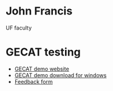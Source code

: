 # John Francis
UF faculty


# GECAT testing

- [GECAT demo website](https://francis-john-ufl.github.io/gecat-demo)
- [GECAT demo download for windows](https://github.com/francis-john-ufl/gecat-demo/releases/latest)
- [Feedback form](https://docs.google.com/forms/d/e/1FAIpQLSe09Ms3owrMeJbSwsmgFyCUj3z-_Eyf7DWMdVkl_Cdvy8o5Hg/viewform?usp=sf_link)
